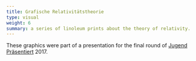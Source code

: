 ```yaml
---
title: Grafische Relativitätstheorie
type: visual
weight: 6
summary: a series of linoleum prints about the theory of relativity.
---
```

These graphics were part of a presentation for the final round of [Jugend Präsentiert](https://www.jugend-praesentiert.de/) 2017.

